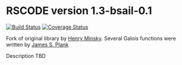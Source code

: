 RSCODE version 1.3-bsail-0.1
===============

[![Build Status](https://img.shields.io/travis/bsail/rscode/master.svg)](https://travis-ci.org/bsail/rscode)
[![Coverage Status](https://img.shields.io/coveralls/github/bsail/rscode/master.svg)](https://coveralls.io/github/bsail/rscode?branch=master)

Fork of original library by [Henry Minsky](https://github.com/hqm/rscode).
Several Galois functions were written by [James S. Plank](http://web.eecs.utk.edu/~plank/plank/papers/CS-07-593/)

Description TBD


